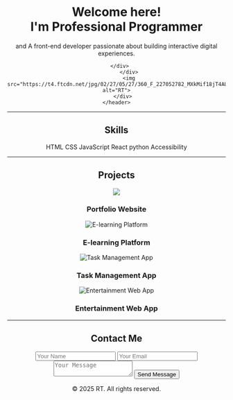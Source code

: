 
<html lang="en"> 
 <head> 
  <meta charset="UTF-8"> 
  <meta name="viewport" content="width=device-width, initial-scale=1.0"> 
  <title>RT - Make it possible</title> 
  <link rel="stylesheet" href="styles.css"> 
 <style type="text/css" id="dcoder_stylesheet">@import url('https://cdnjs.cloudflare.com/ajax/libs/font-awesome/6.0.0/css/all.min.css');

body {
    font-family: 'Poppins', sans-serif;
    background-color: #151515;
    color: #ffffff;
    margin: 0;
    padding: 0;
    text-align: left;
}

.container {
    display: flex;
    align-items: center;
    justify-content: space-between;
    padding: 10px;
    max-width: 1000px;
    margin: outo;
}

header img {
    width: 180px;
    border-radius: 50%;
    box-shadow: 0 0 10px rgba(255, 255, 255, 0.2);
}

h1 span {
    color: #ff6b6b;
}

.social-icons a {
    color: #ff6b6b;
    font-size: 24px;
    margin: 10px;
    transition: 0.3s;
}

.social-icons a:hover {
    color: #ffffff;
}

.skills span {
    padding: 40px 20px;
}

.skill-list span {
    background: #ff6b6b;
    padding: 10px 18px;
    margin: 10px;
    border-radius: 10px;
    display: inline-block;
    font-weight: bold;
}

.projects {
    padding: 40px;
}

.project-grid {
    display: grid;
    grid-template-columns: repeat(auto-fit, minmax(250px, 1fr));
    gap: 20px;
    max-width: 1000px;
    margin: auto;
}

.project {
    background: #222;
    padding: 15px;
    border-radius: 10px;
    transition: 0.3s;
}

.project:hover {
    transform: scale(1.05);
}

.project img {
    width: 100%;
    border-radius: 10px;
    box-shadow: 0 0 8px rgba(255, 255, 255, 0.1);
}

.contact {
    padding: 40px;
    background: #1f1f1f;
}

form input, form textarea {
    display: block;
    width: 80%;
    margin: 10px auto;
    padding: 12px;
    border: none;
    border-radius: 5px;
    background: #333;
    color: #fff;
}

form button {
    background: #ff6b6b;
    color: #fff;
    padding: 12px 20px;
    border: none;
    border-radius: 5px;
    cursor: pointer;
    transition: 0.3s;
}

form button:hover {
    background: #ff3b3b;
}

footer {
    padding: 20px;
    background: #151515;
    font-size: 14px;
    opacity: 0.7;
}
</style></head> 
 <body>
  <body1> 
   <header> 
    <div class="container"> 
     <div class="intro"> 
      <h1>Welcome here! <br> <span> I'm Professional Programmer </span></h1> 
      <p> and A front-end developer passionate about building interactive digital experiences.</p> 
      <div class="social-icons"> <a href="#"><i class="fab fa-github"></i></a> <a href="#"><i class="fab fa-linkedin"></i></a> <a class="fab fa-instagram"></a> <a href="#"><i class="fab fa-twitter"></i></a> 
     
     
     
      </div>
            </div>
            <img src="https://t4.ftcdn.net/jpg/02/27/05/27/360_F_227052782_MXkMif18jT4AUACBcIVUqNpSMS6KLaWY.jpg" alt="RT">
        </div>
    </header>
  
  
  </body1> 
  <hr> 
  <section class="skills"> 
   <h2><span>Skills</span></h2> 
   <div class="skill-list"> <span>HTML</span> <span>CSS</span> <span>JavaScript</span> <span>React</span> <span>python</span> <span>Accessibility</span> 
   </div> 
  </section> 
  <section class="projects"> 
    <hr>
   <h2>Projects</h2> 
   <div class="project-grid"> 
    <div class="project"> 
     <img src="https://png.pngtree.com/thumb_back/fh260/background/20211009/pngtree-matrix-code-abstract-programming-background-image_908363.png"> 
     <h3> Portfolio Website</h3> 
    </div> 
    <div class="project"> 
     <img src="https://academy.hsoub.com/uploads/monthly_2022_12/639c09eb6b457_--.jpeg.d51d43910c05dfd48ba9798254a966bb.jpeg" alt="E-learning Platform"> 
     <h3>E-learning Platform</h3> 
    </div> 
    <div class="project"> 
     <img src="https://mittrarabia.com/wp-content/uploads/2023/04/shutterstock_2229969341-1000x667.jpeg" alt="Task Management App"> 
     <h3>Task Management App</h3> 
    </div> 
    <div class="project"> 
     <img src="https://rageh.net/wp-content/uploads/2023/06/%D8%A8%D8%B1%D9%85%D8%AC%D8%A9-%D9%85%D9%88%D8%A7%D9%82%D8%B9-%D8%A7%D9%84%D9%83%D8%AA%D8%B1%D9%88%D9%86%D9%8A%D8%A9.png" alt="Entertainment Web App"> 
     <h3>Entertainment Web App</h3> 
    </div> 
   </div> 
   <hr>
  </section> 
  <section class="contact"> 
   <h2>Contact Me</h2> 
   <form> 
    <input type="text" placeholder="Your Name" required> 
    <input type="email" placeholder="Your Email" required> <textarea placeholder="Your Message"></textarea> <button type="submit">Send Message</button> 
   </form> 
  </section> 
  <footer> 
   <p>© 2025 RT. All rights reserved.</p> 
  </footer> 
 
</body></html>

